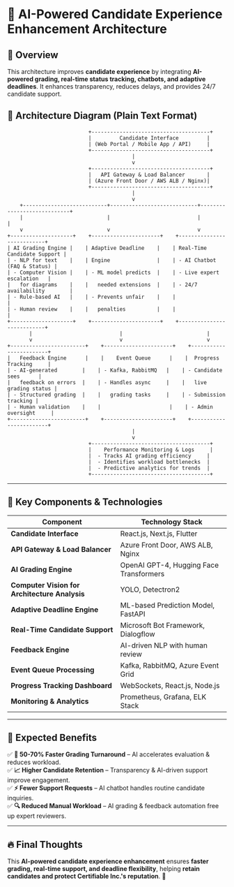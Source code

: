 # 🚀 AI-Powered Candidate Experience Enhancement Architecture

## **🔹 Overview**
This architecture improves **candidate experience** by integrating **AI-powered grading, real-time status tracking, chatbots, and adaptive deadlines**. It enhances transparency, reduces delays, and provides 24/7 candidate support.

## **📌 Architecture Diagram (Plain Text Format)**

```plaintext
                          +--------------------------------------+
                          |         Candidate Interface         |
                          | (Web Portal / Mobile App / API)     |
                          +--------------------------------------+
                                        |
                                        v
                          +--------------------------------------+
                          |   API Gateway & Load Balancer       |
                          | (Azure Front Door / AWS ALB / Nginx)|
                          +--------------------------------------+
                                        |
                                        v
    +---------------------------+----------------------------+----------------------------+
    |                           |                            |                            |
    v                           v                            v
+--------------------+    +----------------------+    +---------------------------+
| AI Grading Engine |    | Adaptive Deadline    |    | Real-Time Candidate Support |
| - NLP for text    |    | Engine               |    | - AI Chatbot (FAQ & Status) |
| - Computer Vision |    | - ML model predicts  |    | - Live expert escalation   |
|   for diagrams    |    |   needed extensions  |    | - 24/7 availability        |
| - Rule-based AI   |    | - Prevents unfair    |    |                            |
| - Human review    |    |   penalties          |    |                            |
+--------------------+    +----------------------+    +---------------------------+
       |                            |                           |
       v                            v                           v
+------------------------+    +----------------------+    +------------------------+
|   Feedback Engine      |    |    Event Queue      |    |  Progress Tracking     |
| - AI-generated        |    | - Kafka, RabbitMQ   |    | - Candidate sees      |
|   feedback on errors  |    | - Handles async     |    |   live grading status |
| - Structured grading  |    |   grading tasks     |    | - Submission tracking |
| - Human validation    |    |                      |    | - Admin oversight     |
+------------------------+    +----------------------+    +------------------------+
                                        |
                                        v
                          +--------------------------------------+
                          |    Performance Monitoring & Logs     |
                          |  - Tracks AI grading efficiency     |
                          |  - Identifies workload bottlenecks  |
                          |  - Predictive analytics for trends  |
                          +--------------------------------------+
```

---

## **🔹 Key Components & Technologies**

| **Component** | **Technology Stack** |
|--------------|---------------------|
| **Candidate Interface** | React.js, Next.js, Flutter |
| **API Gateway & Load Balancer** | Azure Front Door, AWS ALB, Nginx |
| **AI Grading Engine** | OpenAI GPT-4, Hugging Face Transformers |
| **Computer Vision for Architecture Analysis** | YOLO, Detectron2 |
| **Adaptive Deadline Engine** | ML-based Prediction Model, FastAPI |
| **Real-Time Candidate Support** | Microsoft Bot Framework, Dialogflow |
| **Feedback Engine** | AI-driven NLP with human review |
| **Event Queue Processing** | Kafka, RabbitMQ, Azure Event Grid |
| **Progress Tracking Dashboard** | WebSockets, React.js, Node.js |
| **Monitoring & Analytics** | Prometheus, Grafana, ELK Stack |

---

## **🎯 Expected Benefits**
✅ **🚀 50-70% Faster Grading Turnaround** – AI accelerates evaluation & reduces workload.  
✅ **📈 Higher Candidate Retention** – Transparency & AI-driven support improve engagement.  
✅ **⚡ Fewer Support Requests** – AI chatbot handles routine candidate inquiries.  
✅ **🔍 Reduced Manual Workload** – AI grading & feedback automation free up expert reviewers.

---

## **🔥 Final Thoughts**
This **AI-powered candidate experience enhancement** ensures **faster grading, real-time support, and deadline flexibility**, helping **retain candidates and protect Certifiable Inc.'s reputation**. 🚀
